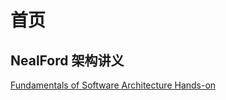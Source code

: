 # 首页

## NealFord 架构讲义

[Fundamentals of Software Architecture Hands-on](https://nealford.com/downloads/SAFund-2day.pdf)
